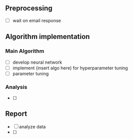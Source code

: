 ## Preprocessing
- [ ] wait on email response  

## Algorithm implementation

### Main Algorithm
- [ ] develop neural network  
- [ ] implement (insert algo here) for hyperparameter tuning  
- [ ] parameter tuning  

### Analysis
- [ ]  

## Report
- [ ] analyze data  
- [ ]  
